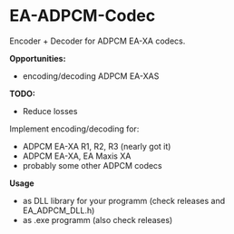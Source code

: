 # EA-ADPCM-Codec

Encoder + Decoder for ADPCM EA-XA codecs.

**Opportunities:**
- encoding/decoding ADPCM EA-XAS

**TODO:**
- Reduce losses

Implement encoding/decoding for:
- ADPCM EA-XA R1, R2, R3 (nearly got it)
- ADPCM EA-XA, EA Maxis XA
- probably some other ADPCM codecs

**Usage**
- as DLL library for your programm (check releases and EA_ADPCM_DLL.h)
- as .exe programm (also check releases)

